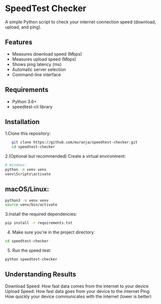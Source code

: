 # SpeedTest Checker

A simple Python script to check your internet connection speed (download, upload, and ping).

## Features
- Measures download speed (Mbps)
- Measures upload speed (Mbps)
- Shows ping latency (ms)
- Automatic server selection
- Command-line interface

## Requirements
- Python 3.6+
- speedtest-cli library

## Installation

1.Clone this repository:
```bash
   git clone https://github.com/muranja/speedtest-checker.git
   cd speedtest-checker
```

2.(Optional but recommended) Create a virtual environment:
```bash
# Windows:
python -m venv venv
venv\Scripts\activate
```

## macOS/Linux:
```bash
python3 -m venv venv
source venv/bin/activate
```
3.Install the required dependencies:
```bash
pip install -r requirements.txt
```
4. Make sure you're in the project directory:
```bash
cd speedtest-checker
```
5. Run the speed test:
```bash
python speedtest-checker
```


## Understanding Results
Download Speed: How fast data comes from the internet to your device
Upload Speed: How fast data goes from your device to the internet
Ping: How quickly your device communicates with the internet (lower is better)
